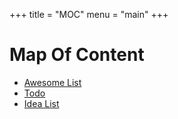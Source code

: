 +++
title = "MOC"
menu = "main"
+++

# Map Of Content

- [Awesome List](/my-awesome-list)
- [Todo](/todo-list) 
- [Idea List](/my-idea)
